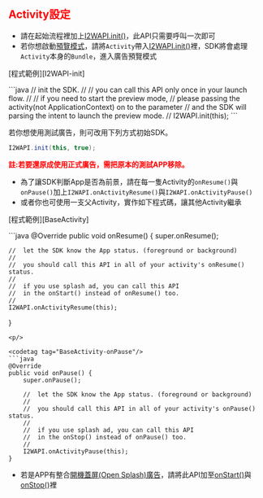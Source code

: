 <h2 id='activity' style='color:red'>Activity設定</h2>

- 請在起始流程裡加上[I2WAPI.init()][I2WAPI-init]，此API只需要呼叫一次即可
- 若你想啟動[預覽模式](./preview.md)，請將`Activity`帶入[I2WAPI.init()][I2WAPI-init]裡，SDK將會處理`Activity`本身的`Bundle`，進入廣告預覽模式

<p/>
[程式範例][I2WAPI-init]
<p/>

<codetag tag="I2WAPI-init"/>
```java
//	init the SDK.
//
//	you can call this API only once in your launch flow.
//
//	if you need to start the preview mode, 
//	please passing the activity(not ApplicationContext) on to the parameter
//	and the SDK will parsing the intent to launch the preview mode.
//
I2WAPI.init(this);
```
<p/>

若你想使用測試廣告，則可改用下列方式初始SDK。

```java
I2WAPI.init(this, true);
```

<span style='font-weight: bold;color:red'>註:若要還原成使用正式廣告，需把原本的測試APP移除。<span/>

- 為了讓SDK判斷App是否為前景，請在每一隻Activity的`onResume()`與`onPause()`加上`I2WAPI.onActivityResume()`與`I2WAPI.onActivityPause()`
- 或者你也可使用一支父Activity，實作如下程式碼，讓其他Activity繼承

<p/>
[程式範例][BaseActivity]
<p/>

<codetag tag="BaseActivity-onResume"/>
```java
@Override
public void onResume() {
	super.onResume();

    //  let the SDK know the App status. (foreground or background)
    //
    //  you should call this API in all of your activity's onResume() status.
    //
    //  if you use splash ad, you can call this API
    //  in the onStart() instead of onResume() too.
    //
	I2WAPI.onActivityResume(this);
}
```
<p/>

<codetag tag="BaseActivity-onPause"/>
```java
@Override
public void onPause() {
	super.onPause();

    //  let the SDK know the App status. (foreground or background)
    //
    //  you should call this API in all of your activity's onPause() status.
    //
    //  if you use splash ad, you can call this API
    //  in the onStop() instead of onPause() too.
    //
	I2WAPI.onActivityPause(this);
}
```
<p/>

<p/>

- 若是APP有整合[開機蓋屏(Open Splash)廣告](./opensplash)，請將此API加至[onStart()][I2WAPI-onStart]與[onStop()][I2WAPI-onStop]裡


[I2WAPI-onStart]:https://github.com/ddad-daniel/CrystalExpressSDK-CN-Demo/tree/master//src/com/intowow/crystalexpress/cedemo/CEOpenSplashActivity.java#L70 "CEOpenSplashActivity.java" 
[I2WAPI-onStop]:https://github.com/ddad-daniel/CrystalExpressSDK-CN-Demo/tree/master//src/com/intowow/crystalexpress/cedemo/CEOpenSplashActivity.java#L148 "CEOpenSplashActivity.java" 
[I2WAPI-init]:https://github.com/ddad-daniel/CrystalExpressSDK-CN-Demo/tree/master//src/com/intowow/crystalexpress/cedemo/CEOpenSplashActivity.java#L46 "CEOpenSplashActivity.java" 
[BaseActivity]:https://github.com/ddad-daniel/CrystalExpressSDK-CN-Demo/tree/master//src/com/intowow/crystalexpress/cedemo/BaseActivity.java#L11 "BaseActivity.java" 
